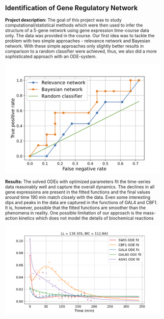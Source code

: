## Identification of Gene Regulatory Network

**Project description:** The goal of this project was to study computational/statistical methods which were then used to infer the structure of a 5-gene network using gene expression time-course data only. The data was provided in the course. Our first idea was to tackle the problem with two simple approaches - relevance network and Bayesian network. With these simple approaches only slightly better results in comparison to a random classifier were achieved, thus, we also did a more sophisticated approach with an ODE-system.

![simple](/images/roc_corr_bayes.png)

**Results:** The solved ODEs with optimized parameters fit the time-series data reasonably well and capture the overall dynamics. The declines in all gene expressions are present in the fitted functions and the final values around time 190 min match closely with the data. Even some interesting dips and peaks in the data are captured in the functions of GAL4 and CBF1. It is, however, possible that the fitted functions are smoother than the phenomena in reality. One possible limitation of our approach is the mass-action kinetics which does not model the details of biochemical reactions

![modeling](/images/all.png)
